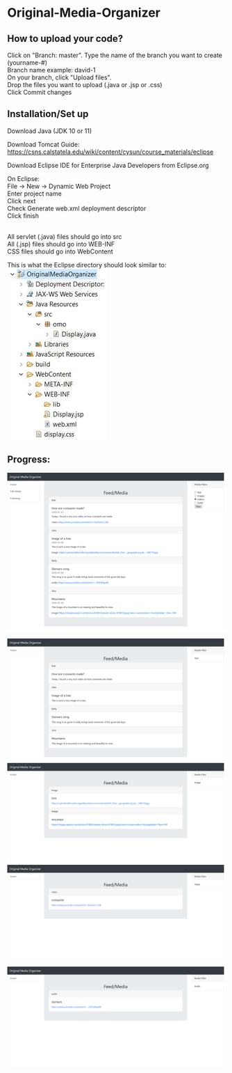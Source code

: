 # Original-Media-Organizer

## How to upload your code?
Click on "Branch: master". Type the name of the branch you want to create (yourname-#) <br>
Branch name example: david-1 <br>
On your branch, click "Upload files". <br>
Drop the files you want to upload (.java or .jsp or .css) <br>
Click Commit changes <br>

## Installation/Set up
Download Java (JDK 10 or 11) <br>

Download Tomcat Guide: https://csns.calstatela.edu/wiki/content/cysun/course_materials/eclipse <br>

Download Eclipse IDE for Enterprise Java Developers from Eclipse.org <br>

On Eclipse: <br>
File -> New -> Dynamic Web Project <br>
Enter project name <br>
Click next <br>
Check Generate web.xml deployment descriptor <br>
Click finish <br> <br>

All servlet (.java) files should go into src <br>
All (.jsp) files should go into WEB-INF <br>
CSS files should go into WebContent <br>

This is what the Eclipse directory should look similar to: <br>
![Directory](https://github.com/dtang9/Original-Media-Organizer/blob/master/directory.JPG) <br>

## Progress: <br>
![Display](https://github.com/dtang9/Original-Media-Organizer/blob/master/display%20page.png) <br>

![TextFilter](https://github.com/dtang9/Original-Media-Organizer/blob/master/text%20filter.png) <br>
![ImageFilter](https://github.com/dtang9/Original-Media-Organizer/blob/master/image%20filter.png) <br>
![VideoFilter](https://github.com/dtang9/Original-Media-Organizer/blob/master/video%20filter.png) <br>
![AudioFilter](https://github.com/dtang9/Original-Media-Organizer/blob/master/audio%20filter.png) <br>
